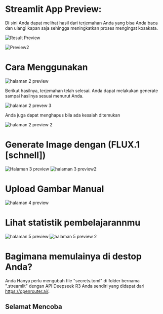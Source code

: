 


# Streamlit App Preview:

Di sini Anda dapat melihat hasil dari terjemahan Anda yang bisa Anda baca dan ulangi kapan saja sehingga meningkatkan proses mengingat kosakata.

![Result Preview](https://github.com/user-attachments/assets/b37385eb-968d-4db0-91b3-33f335d1785b)

![Preview2](https://github.com/user-attachments/assets/64528a01-789a-49aa-99c6-ab905509c3ae)

# Cara Menggunakan

![halaman 2 preview](https://github.com/user-attachments/assets/1a77b791-ac5b-4574-8c89-3b481db0bb6c)

Berikut hasilnya, terjemahan telah selesai. Anda dapat melakukan generate sampai hasilnya sesuai menurut Anda.

![halaman 2 prevew 3](https://github.com/user-attachments/assets/b3cedee5-9915-4d98-8fc0-d89ac185d41c)



Anda juga dapat menghapus bila ada kesalah ditemukan

![halaman 2 preview 2](https://github.com/user-attachments/assets/d911be0b-745a-4854-a44b-1dbe774ee8db)

# Generate Image dengan (FLUX.1 [schnell]) 

![Halaman 3 preview](https://github.com/user-attachments/assets/0e61c307-2a42-4587-b371-a85a986fd1a3)
![halaman 3 preview2](https://github.com/user-attachments/assets/808277da-aa71-4b7f-92da-27d3253fc320)

# Upload Gambar Manual

![halaman 4 preview](https://github.com/user-attachments/assets/1008e52a-13ab-4474-b5d9-969f035341ed)

# Lihat statistik pembelajarannmu
![halaman 5 preview](https://github.com/user-attachments/assets/0ac486be-b822-439e-b512-1459941be00d)
![halaman 5 preview 2](https://github.com/user-attachments/assets/0c63594c-aa33-4ecf-a093-83bbbda519b3)

# Bagimana memulainya di destop Anda?

Anda Hanya perlu mengubah file "secrets.toml" di folder bernama ".streamlit" dengan API Deepseek R3 Anda sendiri yang didapat dari https://openrouter.ai/. 

## Selamat Mencoba



